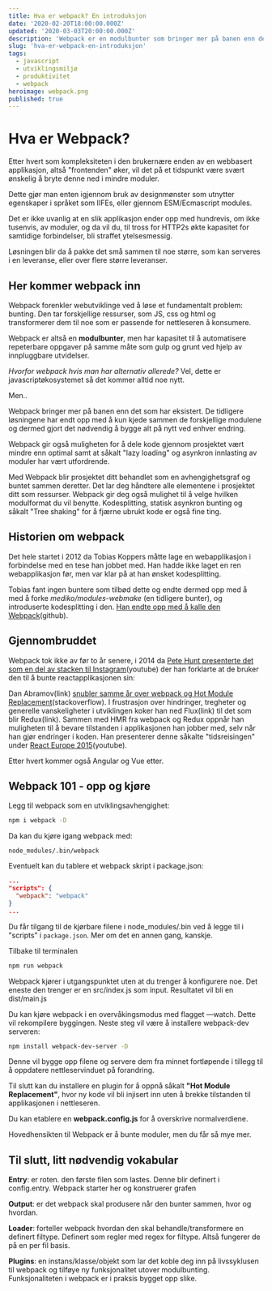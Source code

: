 ```yaml
---
title: Hva er webpack? En introduksjon
date: '2020-02-20T18:00:00.000Z'
updated: '2020-03-03T20:00:00.000Z'
description: 'Webpack er en modulbunter som bringer mer på banen enn det som tidligere har vært. Vi ser også på litt historie.'
slug: 'hva-er-webpack-en-introduksjon'
tags:
  - javascript
  - utviklingsmiljø
  - produktivitet
  - webpack
heroimage: webpack.png
published: true
---
```


# Hva er Webpack?

Etter hvert som kompleksiteten i den brukernære enden av en webbasert applikasjon, altså "frontenden" øker, vil det på et tidspunkt være svært ønskelig å bryte denne ned i mindre moduler.

Dette gjør man enten igjennom bruk av designmønster som utnytter egenskaper i språket som IIFEs, eller gjennom ESM/Ecmascript modules.

Det er ikke uvanlig at en slik applikasjon ender opp med hundrevis, om ikke tusenvis, av moduler, og da vil du, til tross for HTTP2s økte kapasitet for samtidige forbindelser, bli straffet ytelsesmessig.

Løsningen blir da å pakke det små sammen til noe større, som kan serveres i en leveranse, eller over flere større leveranser.

## Her kommer webpack inn

Webpack forenkler webutviklinge ved å løse et fundamentalt problem: bunting. Den tar forskjellige ressurser, som JS, css og html og transformerer dem til noe som er passende for nettleseren å konsumere.

Webpack er altså en **modulbunter**, men har kapasitet til å automatisere repeterbare oppgaver på samme måte som gulp og grunt ved hjelp av innpluggbare utvidelser.

_Hvorfor webpack hvis man har alternativ allerede?_ Vel, dette er javascriptøkosystemet så det kommer alltid noe nytt.

Men..

Webpack bringer mer på banen enn det som har eksistert. De tidligere løsningene har endt opp med å kun kjede sammen de forskjellige modulene og dermed gjort det nødvendig å bygge alt på nytt ved enhver endring.

Webpack gir også muligheten for å dele kode gjennom prosjektet vært mindre enn optimal samt at såkalt "lazy loading" og asynkron innlasting av moduler har vært utfordrende.

Med Webpack blir prosjektet ditt behandlet som en avhengighetsgraf og buntet sammen deretter. Det lar deg håndtere alle elementene i prosjektet ditt som ressurser. Webpack gir deg også mulighet til å velge hvilken modulformat du vil benytte. Kodesplitting, statisk asynkron bunting og såkalt "Tree shaking" for å fjærne ubrukt kode er også fine ting.

## Historien om webpack

Det hele startet i 2012 da Tobias Koppers måtte lage en webapplikasjon i forbindelse med en tese han jobbet med. Han hadde ikke laget en ren webapplikasjon før, men var klar på at han ønsket kodesplitting.

Tobias fant ingen buntere som tilbød dette og endte dermed opp med å med å forke _mediko/modules-webmake_ (en tidligere bunter), og introduserte kodesplitting i den. [Han endte opp med å kalle den Webpack](https://github.com/medikoo/modules-webmake/issues/7)(github).

## Gjennombruddet

Webpack tok ikke av før to år senere, i 2014 da [Pete Hunt presenterte det som en del av stacken til Instagram](https://www.youtube.com/watch?v=VkTCL6Nqm6Y)(youtube) der han forklarte at de bruker den til å bunte reactapplikasjonen sin:

Dan Abramov(link) [snubler samme år over webpack og Hot Module Replacement](https://stackoverflow.com/questions/24581873/what-exactly-is-hot-module-replacement-in-webpack)(stackoverflow). I frustrasjon over hindringer, tregheter og generelle vanskeligheter i utviklingen koker han ned Flux(link) til det som blir Redux(link). Sammen med HMR fra webpack og Redux oppnår han muligheten til å bevare tilstanden i applikasjonen han jobber med, selv når han gjør endringer i koden. Han presenterer denne såkalte "tidsreisingen" under [React Europe 2015](https://www.youtube.com/watch?v=xsSnOQynTHs)(youtube).

Etter hvert kommer også Angular og Vue etter.

## Webpack 101 - opp og kjøre

Legg til webpack som en utviklingsavhengighet:

```bash
npm i webpack -D
```

Da kan du kjøre igang webpack med:

```shell
node_modules/.bin/webpack
```

Eventuelt kan du tablere et webpack skript i package.json:

```json
...
"scripts": {
  "webpack": "webpack"
}
...
```

Du får tilgang til de kjørbare filene i node_modules/.bin ved å legge til i "scripts" i `package.json`. Mer om det en annen gang, kanskje.

Tilbake til terminalen

```bash
npm run webpack
```

Webpack kjører i utgangspunktet uten at du trenger å konfigurere noe. Det eneste den trenger er en src/index.js som input. Resultatet vil bli en dist/main.js

Du kan kjøre webpack i en overvåkingsmodus med flagget —watch. Dette vil rekompilere byggingen. Neste steg vil være å installere webpack-dev serveren:

```bash
npm install webpack-dev-server -D
```

Denne vil bygge opp filene og servere dem fra minnet fortløpende i tillegg til å oppdatere nettleservinduet på forandring.

Til slutt kan du installere en plugin for å oppnå såkalt **"Hot Module Replacement"**, hvor ny kode vil bli injisert inn uten å brekke tilstanden til applikasjonen i nettleseren.

Du kan etablere en **webpack.config.js** for å overskrive normalverdiene.

Hovedhensikten til Webpack er å bunte moduler, men du får så mye mer.

## Til slutt, litt nødvendig vokabular

**Entry**: er roten. den første filen som lastes. Denne blir definert i config.entry. Webpack starter her og konstruerer grafen

**Output**: er det webpack skal produsere når den bunter sammen, hvor og hvordan.

**Loader**: forteller webpack hvordan den skal behandle/transformere en definert filtype. Definert som regler med regex for filtype. Altså fungerer de på en per fil basis.

**Plugins**: en instans/klasse/objekt som lar det koble deg inn på livssyklusen til webpack og tilføye ny funksjonalitet utover modulbunting. Funksjonaliteten i webpack er i praksis bygget opp slike.
